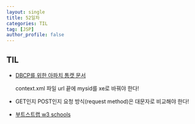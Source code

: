 ```yaml
---
layout: single
title: 52일차
categories: TIL
tag: [JSP]
author_profile: false
---
```


## TIL

* [DBCP를 위한 아파치 톰캣 문서](https://tomcat.apache.org/tomcat-9.0-doc/jndi-datasource-examples-howto.html#Oracle_8i,_9i_&_10g)

  context.xml 파일 url 끝에 mysid를 xe로 바꿔야 한다!

* GET인지 POST인지 요청 방식(request method)은 대문자로 비교해야 한다! 

* [부트스트랩 w3 schools](https://www.w3schools.com/bootstrap4/default.asp)

  

